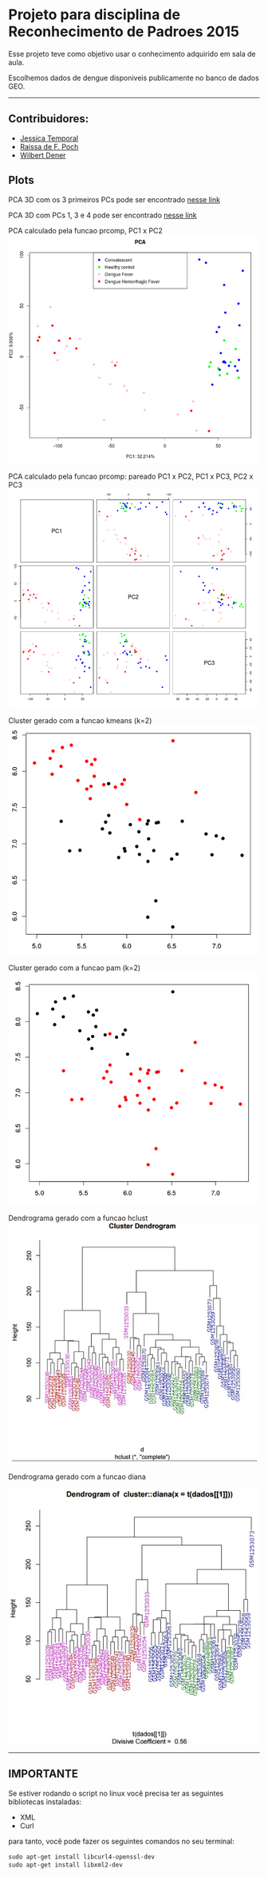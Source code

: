 # Projeto para disciplina de Reconhecimento de Padroes 2015

Esse projeto teve como objetivo usar o conhecimento adquirido em sala de aula.

Escolhemos dados de dengue disponiveis publicamente no banco de dados GEO.

-------------------
Contribuidores:
-------------------
* [Jessica Temporal](https://github.com/jtemporal)
* [Raissa de F. Poch](https://github.com/raissapoch)
* [Wilbert Dener](https://github.com/wilbertdener)
 

Plots
-------------------
PCA 3D com os 3 primeiros PCs pode ser encontrado [nesse link](https://youtu.be/8B2cN3rDB0E)

PCA 3D com PCs 1, 3 e 4 pode ser encontrado [nesse link](https://youtu.be/IZK3VB4bxbs)

PCA calculado pela funcao prcomp, PC1 x PC2
![pca](https://github.com/jtemporal/recDePadroes2015/blob/master/plots/pca-1com2-legendado.png)

PCA calculado pela funcao prcomp: pareado PC1 x PC2, PC1 x PC3, PC2 x PC3
![pcaPairs](https://github.com/jtemporal/recDePadroes2015/blob/master/plots/pca-pairs.png)

Cluster gerado com a funcao kmeans (k=2)
![kmeans](https://github.com/jtemporal/recDePadroes2015/blob/master/plots/kmeans-2centers.png)

Cluster gerado com a funcao pam (k=2)
![pam](https://github.com/jtemporal/recDePadroes2015/blob/master/plots/pam-2centers.png)

Dendrograma gerado com a funcao hclust
![dendroHclust](https://github.com/jtemporal/recDePadroes2015/blob/master/plots/dendro-hclust-cloredLeaf.jpg)

Dendrograma gerado com a funcao diana

![dendroDiana](https://github.com/jtemporal/recDePadroes2015/blob/master/plots/dendro-Diana-cloredLeaf.jpg)


-------------------
IMPORTANTE
-------------------
Se estiver rodando o script no linux você precisa ter as seguintes bibliotecas instaladas:
- XML
- Curl

para tanto, você pode fazer os seguintes comandos no seu terminal:

```
sudo apt-get install libcurl4-openssl-dev
sudo apt-get install libxml2-dev
```
